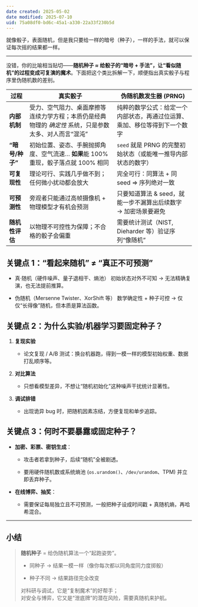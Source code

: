 ```yaml
---
date created: 2025-05-02
date modified: 2025-07-10
uid: 75a08df0-bd6c-45a1-a330-22a33f230b5d
---
```


就像骰子，表面随机，但是我只要给一样的暗号（种子），一样的手法，就可以保证每次摇的结果都一样。

___

没错，你的比喻相当贴切——**随机种子 ≈ 给骰子的“暗号 + 手法”，让“看似随机”的过程变成可复演的魔术**。下面把这个类比拆解一下，顺便指出真实骰子与程序里伪随机数的差别。

|过程|真实骰子|伪随机数发生器 (PRNG)|
|---|---|---|
|**内部机制**|受力、空气阻力、桌面摩擦等连续力学方程；本质仍是经典物理的 _确定性_ 系统，只是参数太多、对人而言“混沌”|纯粹的数学公式：给定一个内部状态，再通过位运算、乘加、移位等得到下一个数字|
|**“暗号/种子”**|初始位置、姿态、手腕抛掷角度、空气流速… **如果**能 100% 重现，骰子落点就 100% 相同|`seed` 就是 PRNG 的完整初始状态（或能唯一推导内部状态的数字）|
|**可复现性**|理论可行、实践几乎做不到；任何微小扰动都会放大|完全可行：同算法 + 同 seed ⇒ 序列绝对一致|
|**可预测性**|旁观者只能通过高帧摄像机 + 物理模型才有机会预测|只要知道算法 & seed，就能一步不漏算出后续数字 → 加密场景要避免|
|**随机性评估**|以物理不可控性为保障；不合格的骰子会偏重|需要统计测试（NIST, Dieharder 等）验证序列“像随机”|

## 关键点 1：**“看起来随机” ≠ “真正不可预测”**

- 真·随机（硬件噪声、量子退相干、熵池）
    初始状态对外不可知 → 无法精确复演，也无法提前推算。
    
- 伪随机（Mersenne Twister、XorShift 等）
    数学确定性 + 种子可控 → 仅仅“长得像”随机，但本质是算法函数。
    

## 关键点 2：为什么实验/机器学习要固定种子？

1. **复现实验**
    
    - 论文复现 / A/B 测试：换台机器跑，得到一模一样的模型初始权重、数据打乱顺序等。
        
2. **对比算法**
    
    - 只想看模型差异，不想让“随机初始化”这种噪声干扰统计显著性。
        
3. **调试排错**
    
    - 出现诡异 bug 时，把随机因素冻结，方便复现和单步追踪。
        

## 关键点 3：何时不要暴露或固定种子？

- **加密、彩票、密钥生成**：
    
    - 攻击者若拿到种子，后续“随机”全被剧透。
        
    - 要用硬件随机数或系统熵池 (`os.urandom()`、`/dev/urandom`、TPM) 并立即丢弃种子。
        
- **在线博弈、抽奖**：
    
    - 需要保证每局独立且不可预测，一般把种子设成时间戳 + 真随机熵，再哈希混合。
        

---

## 小结

> **随机种子** = 给伪随机算法一个“起跑姿势”。
>
> - 同种子 → 结果一模一样（像你每次都以同角度同力度掷骰）
>
> - 种子不同 → 结果路径完全改变
>
>
> 对科研与调试，它是“复制魔术”的好帮手；  
> 对安全与博弈，它又是“泄底牌”的潜在风险，需要真随机来护航。
